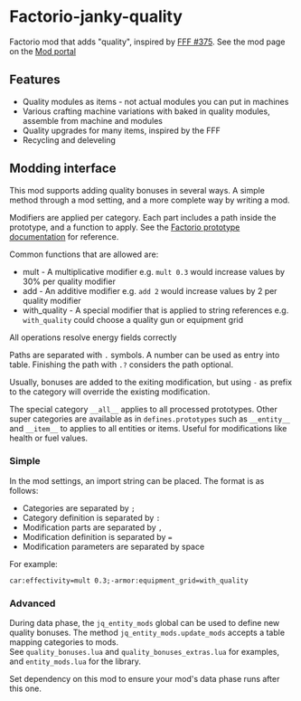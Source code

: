 # Factorio-janky-quality
Factorio mod that adds "quality", inspired by [FFF #375](https://factorio.com/blog/post/fff-375). 
See the mod page on the [Mod portal](https://mods.factorio.com/mod/janky-quality)

## Features

* Quality modules as items - not actual modules you can put in machines
* Various crafting machine variations with baked in quality modules, assemble from machine and modules
* Quality upgrades for many items, inspired by the FFF
* Recycling and deleveling

## Modding interface

This mod supports adding quality bonuses in several ways. A simple method through a mod setting, and a more complete way by writing a mod.

Modifiers are applied per category. Each part includes a path inside the prototype, and a function to apply. See the [Factorio prototype documentation](https://lua-api.factorio.com/latest/index-prototype.html) for reference.

Common functions that are allowed are:

* mult - A multiplicative modifier e.g. `mult 0.3` would increase values by 30% per quality modifier
* add - An additive modifier e.g. `add 2` would increase values by 2 per quality modifier
* with_quality - A special modifier that is applied to string references e.g. `with_quality` could choose a quality gun or equipment grid

All operations resolve energy fields correctly

Paths are separated with `.` symbols. A number can be used as entry into table. Finishing the path with `.?` considers the path optional.

Usually, bonuses are added to the exiting modification, but using `-` as prefix to the category will override the existing modification.

The special category `__all__` applies to all processed prototypes.
Other super categories are available as in `defines.prototypes` such as `__entity__` and `__item__` to applies to all entities or items.
Useful for modifications like health or fuel values.

### Simple

In the mod settings, an import string can be placed. The format is as follows:

* Categories are separated by `;`
* Category definition is separated by `:`
* Modification parts are separated by `,`
* Modification definition is separated by `=`
* Modification parameters are separated by space ` `

For example:

    car:effectivity=mult 0.3;-armor:equipment_grid=with_quality

### Advanced

During data phase, the `jq_entity_mods` global can be used to define new quality bonuses. The method `jq_entity_mods.update_mods` accepts a table mapping categories to mods.  
See `quality_bonuses.lua` and `quality_bonuses_extras.lua` for examples, and `entity_mods.lua` for the library.  

Set dependency on this mod to ensure your mod's data phase runs after this one.